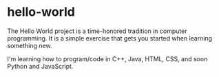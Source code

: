 # hello-world
The Hello World project is a time-honored tradition in computer programming. It is a simple exercise that gets you started when learning something new.

I'm learning how to program/code in C++, Java, HTML, CSS, and soon Python and JavaScript.
